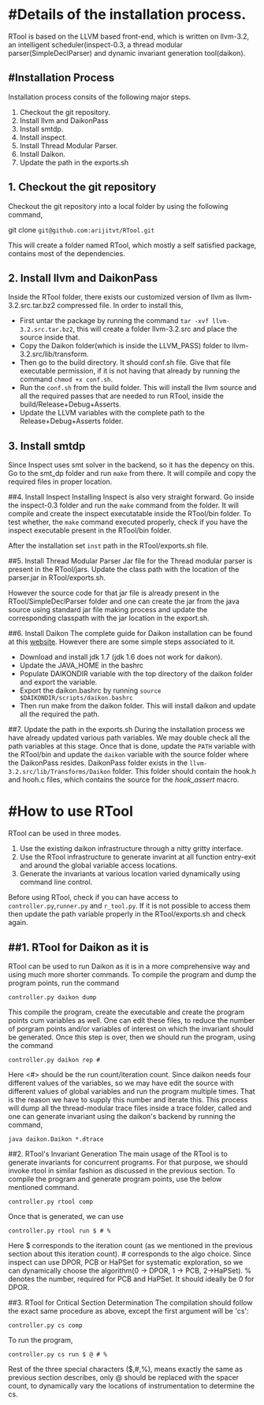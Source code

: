#Details of the installation process.
=========================================
RTool is based on the  LLVM based front-end, which is written on llvm-3.2,
an intelligent scheduler(inspect-0.3, a thread modular parser(SimpleDeclParser) and 
dynamic invariant generation tool(daikon).

#Installation Process
------------------------------------------
Installation process consits of the following major steps.
  1. Checkout the git repository.
  2. Install llvm and DaikonPass
  3. Install smtdp.
  4. Install inspect.
  5. Install Thread Modular Parser.
  6. Install Daikon.  
  7. Update the path in the exports.sh 


## 1. Checkout the git repository
Checkout the git repository into a local folder by using the following command,

git clone `git@github.com:arijitvt/RTool.git`

This will create a folder named RTool, which mostly a self satisfied package, contains most of the dependencies. 

## 2. Install llvm and DaikonPass
Inside the RTool folder, there exists our customized version of llvm as llvm-3.2.src.tar.bz2 compressed file. In order to install this,
  - First untar the package by running the command `tar -xvf llvm-3.2.src.tar.bz2`, this will create a folder llvm-3.2.src and place the source inside that.
  - Copy the Daikon folder(which is inside the LLVM_PASS) folder to llvm-3.2.src/lib/transform.
  - Then go to the build directory. It should conf.sh file. Give that file executable permission, if it is not having that already by running the command `chmod +x conf.sh`.
  - Run the `conf.sh` from the build folder. This will install the llvm source and all the required passes that are needed to run RTool, inside the build/Release+Debug+Asserts.
  - Update the LLVM variables with the complete path to the Release+Debug+Asserts folder.

## 3. Install smtdp
Since Inspect uses smt solver in the backend, so it has the depency on this. Go to the smt_dp folder and run `make` from there. It will compile and copy the required files in proper location.

##4. Install Inspect
  Installing Inspect is also very straight forward. Go inside the inspect-0.3 folder and run the `make` command from the folder. It will compile and create the inspect executatable inside the RTool/bin folder. To test whether, the `make` command executed properly, check if you have the  inspect executable present in the RTool/bin folder. 
  
  After the installation set `inst` path in the RTool/exports.sh file.

##5. Install Thread Modular Parser
Jar file for the Thread modular parser is present in the RTool/jars. Update the class path with the location of the parser.jar in RTool/exports.sh.

However the source code for that jar file is already present in the RTool/SimpleDeclParser folder and one can create the jar from the java source using standard jar file making process and update the corresponding classpath with the jar location in the export.sh.

##6. Install Daikon
The complete guide for Daikon installation can be found at this [website](http://plse.cs.washington.edu/daikon/download/doc/daikon.html).
However there are some simple steps associated to it.
 - Download and install jdk 1.7 \(jdk 1.6 does not work for daikon\).
 - Update the JAVA_HOME in the bashrc
 - Populate DAIKONDIR variable with the top directory of the daikon folder and export the variable.
 - Export the daikon.bashrc by running `source $DAIKONDIR/scripts/daikon.bashrc`
 - Then run make from the daikon folder. This will install daikon and update all the required the path.

##7. Update the path in the exports.sh 
During the installation process we have already updated various path variables. We may double check all the path variables at this stage. Once that is done, update the `PATH` variable with the RTool/bin and update the `daikon` variable with the source folder where the DaikonPass resides. DaikonPass folder exists in the `llvm-3.2.src/lib/Transforms/Daikon` folder. This folder should contain the hook.h and hooh.c files, which contains the source for the *hook_assert* macro.


#How to use RTool
===========================
RTool can be used in three modes.

1. Use the existing daikon infrastructure through a nitty gritty interface.
2. Use the RTool infrastructure to generate invarint at all function entry-exit and around the global variable access locations.
3. Generate the invariants at various location varied dynamically using command line control.

Before using RTool, check if you can have access to `controller.py`,`runner.py` and `r_tool.py`. If it is not possible to access them then update the path variable properly in the RTool/exports.sh and check again.

##1.  RTool for Daikon as it is
--------------------------------
RTool can be used to run Daikon as it is in a more comprehensive way and using much more shorter commands. To compile the program and dump the program points, run the command 

`controller.py daikon dump`

This compile the program, create the executable and create the program points cum variables as well. One can edit these files, to reduce the number of porgram points and/or variables of interest on which the invariant should be generated.
Once this step is over, then we should run the program, using the command 

`controller.py daikon rep #`

Here <#> should be the run count/iteration count. Since daikon needs four different values of the variables, so we may have edit the source with different values of global variables and run the program multiple times.  That is the reason we have to supply this number and iterate this.  This process will dump all the thread-modular trace files inside a trace folder, called and one can generate invariant using the daikon's backend by running the command,

`java daikon.Daikon *.dtrace`

##2. RTool's Invariant Generation
The main usage of the RTool is to generate invariants for concurrent programs. For that purpose, we should invoke rtool in similar fashion as discussed in the previous section. To compile the program and generate program points, use the below mentioned command.

`controller.py rtool comp`

Once that is generated, we can use

`controller.py rtool run $ # %`

Here $ corresponds to the iteration count (as we mentioned in the previous section about this iteration count). # corresponds to the algo choice. Since inspect can use DPOR, PCB or HaPSet for systematic exploration, so we can dynamically choose the algorithm(0 -> DPOR, 1 -> PCB, 2->HaPSet). % denotes the number, required for PCB and HaPSet. It should  ideally be 0 for DPOR.

##3. RTool for Critical Section Determination
The compilation should follow the exact same procedure as above, except the first argument will be 'cs':

`controller.py cs comp`


To run the program,

`controller.py cs run $ @ # %`

Rest of the three special characters \($,#,%\), means exactly the same as previous section describes, only @ should be replaced with the spacer count, to dynamically vary the locations of instrumentation to determine the cs. 
